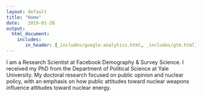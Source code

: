 ```yaml
---
layout: default
title: "Home"
date:   2019-01-28
output: 
  html_document:
    includes:
       in_header: [_includes/google-analytics.html, _includes/gtm.html]
---
```


<!--- <img style="float: left; height: 245px; margin: 0 20px 10px 0" src="/assets/baron_photo.jpg" alt="pic" /> -->

I am a Research Scientist at Facebook Demography & Survey Science. I received my PhD from the Department of Political Science at Yale University. My doctoral research focused on public opinion and nuclear policy, with an emphasis on how public attitudes toward nuclear weapons influence attitudes toward nuclear energy.
